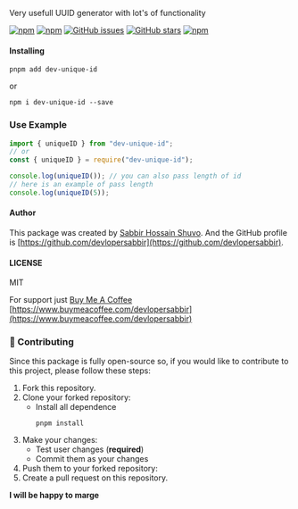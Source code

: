 Very usefull UUID generator with lot's of functionality

[![npm](https://img.shields.io/npm/v/dev-unique-id?style=flat-square&logo=npm)](https://www.npmjs.com/package/dev-unique-id)
[![npm](https://img.shields.io/npm/l/dev-unique-id?style=flat-square&logo=npm)](https://github.com/devlopersabbir/dev-unique-id/blob/main/LICENSE)
[![GitHub issues](https://img.shields.io/github/issues/devlopersabbir/dev-unique-id?style=flat-square&logo=github)](https://github.com/devlopersabbir/dev-unique-id/issues)
[![GitHub stars](https://img.shields.io/github/stars/devlopersabbir/dev-unique-id?style=flat-square&logo=github)](https://github.com/devlopersabbir/dev-unique-id/stargazers)
[![npm](https://img.shields.io/npm/dt/dev-unique-id?style=flat-square&logo=npm)](https://www.npmjs.com/package/dev-unique-id)

#### Installing

```console
pnpm add dev-unique-id
```

or

```console
npm i dev-unique-id --save
```

### Use Example

```js
import { uniqueID } from "dev-unique-id";
// or
const { uniqueID } = require("dev-unique-id");

console.log(uniqueID()); // you can also pass length of id
// here is an example of pass length
console.log(uniqueID(5));
```

#### Author

This package was created by
[Sabbir Hossain Shuvo](https://www.showwcase.com/devlopersabbir). And the GitHub
profile is
[https://github.com/devlopersabbir](https://github.com/devlopersabbir).

#### LICENSE

MIT

For support just [Buy Me A Coffee](https://www.buymeacoffee.com/devlopersabbir)
[https://www.buymeacoffee.com/devlopersabbir](https://www.buymeacoffee.com/devlopersabbir)

### 🔧 Contributing

Since this package is fully open-source so, if you would like to contribute to
this project, please follow these steps:

1. Fork this repository.
2. Clone your forked repository:
   - Install all dependence
     ```console
     pnpm install
     ```
3. Make your changes:
   - Test user changes (**required**)
   - Commit them as your changes
4. Push them to your forked repository:
5. Create a pull request on this repository.

**I will be happy to marge**
